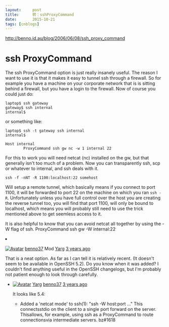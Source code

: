 ```yaml
---
layout:     post
title:      转：sshProxyCommand
date:       2015-10-21
tags: [cnblogs]
---
```

http://benno.id.au/blog/2006/06/08/ssh_proxy_command

# ssh ProxyCommand

The ssh ProxyCommand option is just really insanely useful. The reason I want to use it is that it makes it easy to tunnel ssh through a firewall. So for example you have a machine on your corporate network that is is sitting behind a firewall, but you have a login to the firewall. Now of course you could just do:

```
laptop$ ssh gateway
gateway$ ssh internal
internal$

```

or something like:

```
laptop$ ssh -t gateway ssh internal
internal$

```

```
Host internal
        ProxyCommand ssh gw nc -w 1 internal 22

```

For this to work you will need netcat (nc) installed on the gw, but that generally isn't too much of a problem. Now you can transparently ssh, scp or whatever to internal, and ssh deals with it.

```
ssh -f -nNT -R 1100:localhost:22 somehost

```

Will setup a remote tunnel, which basically means if you connect to port 1100, it will be forwarded to port 22 on the machine on which you ran `ssh -R`. Unfortunately unless you have full control over the host you are creating the reverse tunnel too, you will find that port 1100, will only be bound to localhost, which means you will probably still need to use the trick mentioned above to get seemless access to it.

It is also helpful to know that you can avoid netcat all together by using the -W flag of ssh. ProxyCommand ssh gw -W internal:22

<li id="post-830258547" class="post">
 

 
[<img src="http://a.disquscdn.com/uploads/users/444/2113/avatar92.jpg?1372633369" alt="Avatar" data-role="user-avatar" data-user="4442113" />](https://disqus.com/by/benno37/)
[benno37](https://disqus.com/by/benno37/) Mod [ Yarg](http://benno.id.au/blog/2006/06/08/ssh_proxy_command#comment-830228431)  [3 years ago](http://benno.id.au/blog/2006/06/08/ssh_proxy_command#comment-830258547)




That is a neat option. As far as I can tell it is relatively recent. (It doesn't seem to be available in OpenSSH 5.2). Do you know when it was added? I couldn't find anything useful in the OpenSSH changelogs, but I'm probably not patient enough to look through carefully.





 

<ul class="children" data-role="children">
<li id="post-834933928" class="post">
 

 
[<img src="http://a.disquscdn.com/uploads/users/4479/7785/avatar92.jpg?1422573346" alt="Avatar" data-role="user-avatar" data-user="44797785" />](https://disqus.com/by/disqus_ScgeKaTDpN/)
[Yarg](https://disqus.com/by/disqus_ScgeKaTDpN/) [ benno37](http://benno.id.au/blog/2006/06/08/ssh_proxy_command#comment-830258547)  [3 years ago](http://benno.id.au/blog/2006/06/08/ssh_proxy_command#comment-834933928)




It looks like 5.4:
* Added a 'netcat mode' to ssh(1): "ssh -W host:port ..." This connectsstdio on the client to a single port forward on the server. Thisallows, for example, using ssh as a ProxyCommand to route connectionsvia intermediate servers. bz#1618






</li>
